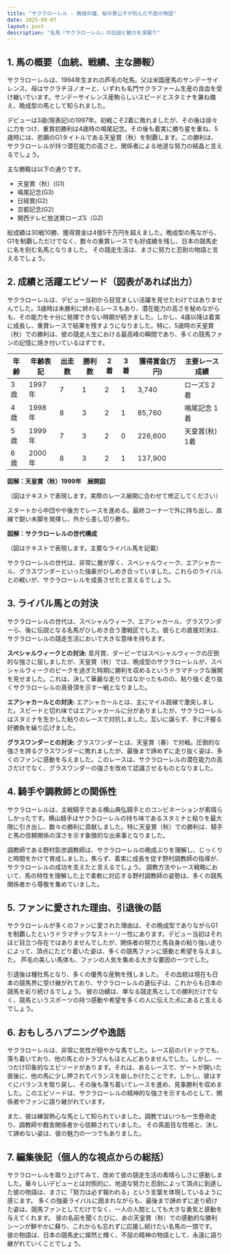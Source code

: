 ```yaml
---
title: "サクラローレル - 晩成の雄、桜の貴公子が刻んだ不屈の物語"
date: 2025-09-07
layout: post
description: "名馬『サクラローレル』の伝説と魅力を深堀り"
---
```


## 1. 馬の概要（血統、戦績、主な勝鞍）

サクラローレルは、1994年生まれの芦毛の牡馬。父は米国産馬のサンデーサイレンス、母はサクラチヨノオーと、いずれも名門サクラファーム生産の良血を受け継いでいます。サンデーサイレンス産駒らしいスピードとスタミナを兼ね備え、晩成型の馬として知られました。

デビューは3歳(現表記)の1997年。初戦こそ2着に敗れましたが、その後は徐々に力をつけ、重賞初勝利は4歳時の鳴尾記念。その後も着実に勝ち星を重ね、5歳時には、悲願のG1タイトルである天皇賞（秋）を制覇します。この勝利は、サクラローレルが持つ潜在能力の高さと、関係者による地道な努力の結晶と言えるでしょう。

主な勝鞍は以下の通りです。

* 天皇賞（秋）(G1)
* 鳴尾記念(G3)
* 日経賞(G2)
* 京都記念(G2)
* 関西テレビ放送賞ローズS（G2)


総成績は30戦10勝、獲得賞金は4億5千万円を超えました。晩成型の馬ながら、G1を制覇しただけでなく、数々の重賞レースでも好成績を残し、日本の競馬史に名を刻む名馬となりました。  その競走生活は、まさに努力と忍耐の物語と言えるでしょう。


## 2. 成績と活躍エピソード（図表があれば出力）

サクラローレルは、デビュー当初から目覚ましい活躍を見せたわけではありませんでした。3歳時は未勝利に終わるレースもあり、潜在能力の高さを秘めながらも、その能力を十分に発揮できない時期が続きました。しかし、4歳以降は着実に成長し、重賞レースで結果を残すようになりました。特に、5歳時の天皇賞（秋）での勝利は、彼の競走人生における最高峰の瞬間であり、多くの競馬ファンの記憶に焼き付いているはずです。

| 年齢 | 年齢表記 | 出走数 | 勝利数 | 2着 | 3着 | 獲得賞金(万円) | 主要レース成績 |
|---|---|---|---|---|---|---|---|
| 3歳 | 1997年 | 7 | 1 | 2 | 1 | 3,740 | ローズS 2着 |
| 4歳 | 1998年 | 8 | 3 | 2 | 1 | 85,760 | 鳴尾記念 1着 |
| 5歳 | 1999年 | 7 | 3 | 2 | 0 | 226,600 | 天皇賞(秋) 1着 |
| 6歳 | 2000年 | 8 | 3 | 2 | 1 | 137,900 |  |


**図解：天皇賞（秋）1999年　展開図**

（図はテキストで表現します。実際のレース展開に合わせて修正してください）

スタートから中団やや後方でレースを進める。最終コーナーで外に持ち出し、直線で鋭い末脚を発揮し、外から差し切り勝ち。


**図解：サクラローレルの世代構成**

（図はテキストで表現します。主要なライバル馬を記載）

サクラローレルの世代は、非常に層が厚く、スペシャルウィーク、エアシャカール、グラスワンダーといった強豪がひしめき合っていました。これらのライバルとの戦いが、サクラローレルを成長させたと言えるでしょう。


## 3. ライバル馬との対決

サクラローレルの世代は、スペシャルウィーク、エアシャカール、グラスワンダーら、後に伝説となる名馬がひしめき合う激戦区でした。彼らとの直接対決は、サクラローレルの競走生活において大きな意味を持ちます。

**スペシャルウィークとの対決:**  皐月賞、ダービーではスペシャルウィークの圧倒的な強さに屈しましたが、天皇賞（秋）では、晩成型のサクラローレルが、スペシャルウィークのピークを過ぎた時期に勝利を収めるというドラマチックな展開を見せました。これは、決して華麗な走りではなかったものの、粘り強く走り抜くサクラローレルの真骨頂を示す一戦となりました。

**エアシャカールとの対決:** エアシャカールとは、主にマイル路線で激突しました。スピードと切れ味ではエアシャカールに分がありましたが、サクラローレルはスタミナを生かした粘りのレースで対抗しました。互いに譲らず、手に汗握る好勝負を繰り広げました。

**グラスワンダーとの対決:**  グラスワンダーとは、天皇賞（春）で対戦。圧倒的な強さを誇るグラスワンダーに敗れましたが、最後まで諦めずに走り抜く姿は、多くのファンに感動を与えました。このレースは、サクラローレルの潜在能力の高さだけでなく、グラスワンダーの強さを改めて認識させるものとなりました。


## 4. 騎手や調教師との関係性

サクラローレルは、主戦騎手である横山典弘騎手とのコンビネーションが素晴らしかったです。横山騎手はサクラローレルの持ち味であるスタミナと粘りを最大限に引き出し、数々の勝利に貢献しました。特に天皇賞（秋）での勝利は、騎手と馬の信頼関係の深さを示す象徴的な出来事となりました。

調教師である野村彰彦調教師は、サクラローレルの晩成ぶりを理解し、じっくりと時間をかけて育成しました。焦らず、着実に成長を促す野村調教師の指導が、サクラローレルの成功を支えたと言えるでしょう。  調教方法やレース戦略において、馬の特性を理解した上で柔軟に対応する野村調教師の姿勢は、多くの競馬関係者から尊敬を集めていました。


## 5. ファンに愛された理由、引退後の話

サクラローレルが多くのファンに愛された理由は、その晩成型でありながらG1を制覇したというドラマチックなストーリー性にあります。デビュー当初はそれほど目立つ存在ではありませんでしたが、関係者の努力と馬自身の粘り強い走りによって、頂点にたどり着いた姿は、多くの競馬ファンに感動と希望を与えました。  芦毛の美しい馬体も、ファンの人気を集める大きな要因の一つでした。

引退後は種牡馬となり、多くの優秀な産駒を残しました。  その血統は現在も日本の競馬界に受け継がれており、サクラローレルの遺伝子は、これからも日本の競馬を彩り続けるでしょう。  彼の功績は、単なる競走馬としての勝利だけでなく、競馬というスポーツの持つ感動や希望を多くの人に伝えた点にあると言えるでしょう。


## 6. おもしろハプニングや逸話

サクラローレルは、非常に気性が穏やかな馬でした。レース前のパドックでも、落ち着いており、他の馬とのトラブルもほとんどありませんでした。しかし、一つだけ印象的なエピソードがあります。それは、あるレースで、ゲートが開いた直後に、他の馬に少し押されてバランスを崩しかけたことです。しかし、彼はすぐにバランスを取り戻し、その後も落ち着いてレースを進め、見事勝利を収めました。このエピソードは、サクラローレルの精神的な強さを示すものとして、関係者やファンに語り継がれています。

また、彼は練習熱心な馬として知られていました。調教ではいつも一生懸命走り、調教師や厩舎関係者から信頼されていました。  その真面目な性格と、決して諦めない姿は、彼の魅力の一つでもありました。


## 7. 編集後記（個人的な視点からの総括）

サクラローレルを取り上げてみて、改めて彼の競走生活の素晴らしさに感動しました。華々しいデビューとは対照的に、地道な努力と忍耐によって頂点に到達した彼の物語は、まさに「努力は必ず報われる」という言葉を体現しているように感じます。  多くの強豪ライバルに囲まれながらも、最後まで諦めずに走り続けた姿は、競馬ファンとしてだけでなく、一人の人間としても大きな勇気と感動を与えてくれます。  彼の名前を聞くたびに、あの天皇賞（秋）での感動的な勝利シーンが鮮やかに蘇り、これからも忘れずに応援し続けたい名馬の一頭です。  彼の物語は、日本の競馬史に燦然と輝く、不屈の精神の物語として、永遠に語り継がれていくことでしょう。
